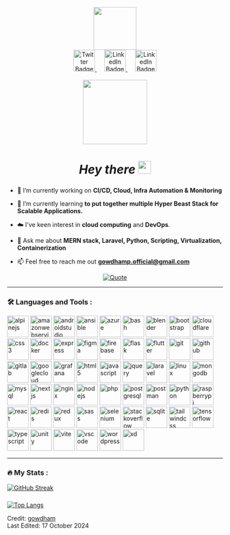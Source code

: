 
<div id="header" align="center">
  <img src="https://media.giphy.com/media/hqU2KkjW5bE2v2Z7Q2/giphy.gif" width="100"/>

  <div id="badges">
    <a href="https://twitter.com/Gowdham_surya/">
      <img src="https://user-images.githubusercontent.com/103630404/181740594-a5ce2f18-b241-4af0-b185-9861be749799.png" width="50px" alt="Twitter Badge"/>
    </a>
    &emsp;
    <a href="https://www.linkedin.com/in/gowdhamp/">
      <img src="https://user-images.githubusercontent.com/103630404/181175782-37f58596-db4d-4a4e-861b-95779241f8a7.png" width="50px" alt="LinkedIn Badge"/>
    </a>
    &emsp;
    <a href="http://instagram.com/__gowdham_official_">
      <img src="https://user-images.githubusercontent.com/103630404/181739423-40f45e04-68ac-40a0-9958-11314bdba285.png" width="50px" alt="LinkedIn Badge"/>
    </a>
  </div>
  <br/>
  <img src="https://komarev.com/ghpvc/?username=gowtham-surya&style=flat-square&color=green" width="150px" alt=""/>
  
  <h1>
    <i>Hey there</i>
    <img src="https://media.giphy.com/media/hvRJCLFzcasrR4ia7z/giphy.gif" width="30px"/>
  </h1>
</div>

###

<!--Intro start-->
- 🔭 I’m currently working on **CI/CD, Cloud, Infra Automation & Monitoring**

- 🌱 I’m currently learning **to put together multiple Hyper Beast Stack for Scalable Applications.**

- ☁️ I've keen interest in **cloud computing** and **DevOps**.

- 💬 Ask me about **MERN stack, Laravel, Python, Scripting, Virtualization, Containerization**

- 📫 Feel free to reach me out **gowdhamp.official@gmail.com**
<!--Intro end-->


<p align="center">
	<a href="https://github.com/piyushsuthar/github-readme-quotes"> 
    <img alt="Quote" src="https://quotes-github-readme.vercel.app/api?type=horizontal&theme=tokyonight&quote=Any+fool+can+write+code+that+a+computer+can+understand.+Good+programmers+write+code+that+humans+can+understand&author=Martin+Fowler">
  </a>
</p>

---

### :hammer_and_wrench: Languages and Tools :

<div>
<img alt="alpinejs" title="alpinejs" height=50 src="https://skillicons.dev/icons?i=alpinejs"/> 
<img alt="amazonwebservices" title="amazonwebservices" height=50 src="https://skillicons.dev/icons?i=aws"/> 
<img alt="androidstudio" title="androidstudio" height=50 src="https://skillicons.dev/icons?i=androidstudio"/>
<img alt="ansible" title="ansible" height=50 src="https://skillicons.dev/icons?i=ansible"/> 
<img alt="azure" title="azure" height=50 src="https://skillicons.dev/icons?i=azure"/> 
<img alt="bash" title="bash" height=50 src="https://skillicons.dev/icons?i=bash"/> 
<img alt="blender" title="blender" height=50 src="https://skillicons.dev/icons?i=blender"/> 
<img alt="bootstrap" title="bootstrap" height=50 src="https://skillicons.dev/icons?i=bootstrap"/> 
<img alt="cloudflare" title="cloudflare" height=50 src="https://skillicons.dev/icons?i=cloudflare"/> 
<img alt="css3" title="css3" height=50 src="https://skillicons.dev/icons?i=css"/> 
<img alt="docker" title="docker" height=50 src="https://skillicons.dev/icons?i=docker"/> 
<img alt="express" title="express" height=50 src="https://skillicons.dev/icons?i=express"/> 
<img alt="figma" title="figma" height=50 src="https://skillicons.dev/icons?i=figma"/> 
<img alt="firebase" title="firebase" height=50 src="https://skillicons.dev/icons?i=firebase"/> 
<img alt="flask" title="flask" height=50 src="https://skillicons.dev/icons?i=flask"/> 
<img alt="flutter" title="flutter" height=50 src="https://skillicons.dev/icons?i=flutter"/> 
<img alt="git" title="git" height=50 src="https://skillicons.dev/icons?i=git"/> 
<img alt="github" title="github" height=50 src="https://skillicons.dev/icons?i=github"/> 
<img alt="gitlab" title="gitlab" height=50 src="https://skillicons.dev/icons?i=gitlab"/> 
<img alt="googlecloud" title="googlecloud" height=50 src="https://skillicons.dev/icons?i=gcp"/> 
<img alt="grafana" title="grafana" height=50 src="https://skillicons.dev/icons?i=grafana"/> 
<img alt="html5" title="html5" height=50 src="https://skillicons.dev/icons?i=html"/> 
<img alt="javascript" title="javascript" height=50 src="https://skillicons.dev/icons?i=js"/>  
<img alt="jquery" title="jquery" height=50 src="https://skillicons.dev/icons?i=jquery"/> 
<img alt="laravel" title="laravel" height=50 src="https://skillicons.dev/icons?i=laravel"/> 
<img alt="linux" title="linux" height=50 src="https://skillicons.dev/icons?i=linux"/> 
<img alt="mongodb" title="mongodb" height=50 src="https://skillicons.dev/icons?i=mongodb"/> 
<img alt="mysql" title="mysql" height=50 src="https://skillicons.dev/icons?i=mysql"/> 
<img alt="nextjs" title="nextjs" height=50 src="https://skillicons.dev/icons?i=nextjs"/> 
<img alt="nginx" title="nginx" height=50 src="https://skillicons.dev/icons?i=nginx"/> 
<img alt="nodejs" title="nodejs" height=50 src="https://skillicons.dev/icons?i=nodejs"/> 
<img alt="php" title="php" height=50 src="https://skillicons.dev/icons?i=php"/> 
<img alt="postgresql" title="postgresql" height=50 src="https://skillicons.dev/icons?i=postgres"/> 
<img alt="postman" title="postman" height=50 src="https://skillicons.dev/icons?i=postman"/> 
<img alt="python" title="python" height=50 src="https://skillicons.dev/icons?i=py"/> 
<img alt="raspberrypi" title="raspberrypi" height=50 src="https://skillicons.dev/icons?i=raspberrypi"/> 
<img alt="react" title="react" height=50 src="https://skillicons.dev/icons?i=react"/> 
<img alt="redis" title="redis" height=50 src="https://skillicons.dev/icons?i=redis"/> 
<img alt="redux" title="redux" height=50 src="https://skillicons.dev/icons?i=redux"/> 
<img alt="sass" title="sass" height=50 src="https://skillicons.dev/icons?i=sass"/>  
<img alt="selenium" title="selenium" height=50 src="https://skillicons.dev/icons?i=selenium"/> 
<img alt="stackoverflow" title="stackoverflow" height=50 src="https://skillicons.dev/icons?i=stackoverflow"/> 
<img alt="sqlite" title="sqlite" height=50 src="https://skillicons.dev/icons?i=sqlite"/> 
<img alt="tailwindcss" title="tailwindcss" height=50 src="https://skillicons.dev/icons?i=tailwind"/> 
<img alt="tensorflow" title="tensorflow" height=50 src="https://skillicons.dev/icons?i=tensorflow"/> 
<img alt="typescript" title="typescript" height=50 src="https://skillicons.dev/icons?i=ts"/> 
<img alt="unity" title="unity" height=50 src="https://skillicons.dev/icons?i=unity"/> 
<img alt="vite" title="vite" height=50 src="https://skillicons.dev/icons?i=vite"/> 
<img alt="vscode" title="vscode" height=50 src="https://skillicons.dev/icons?i=vscode"/> 
<img alt="wordpress" title="wordpress" height=50 src="https://skillicons.dev/icons?i=wordpress"/> 
<img alt="xd" title="xd" height=50 src="https://skillicons.dev/icons?i=xd"/> 
</div>

___

### :fire: My Stats :
[![GitHub Streak](http://github-readme-streak-stats.herokuapp.com?user=gowdhamp&theme=dark&background=000000)](https://git.io/streak-stats)
###
[![Top Langs](https://github-readme-stats.vercel.app/api/top-langs/?username=gowdhamp&layout=compact&theme=vision-friendly-dark&langs_count=10)](https://github.com/anuraghazra/github-readme-stats)
  
Credit: [gowdham](https://github.com/gowdhamp) <br>
Last Edited: 17 October 2024
<!---
gowtham-surya/gowtham-surya is a ✨ special ✨ repository because its `README.md` (this file) appears on your GitHub profile.
You can click the Preview link to take a look at your changes.
--->
